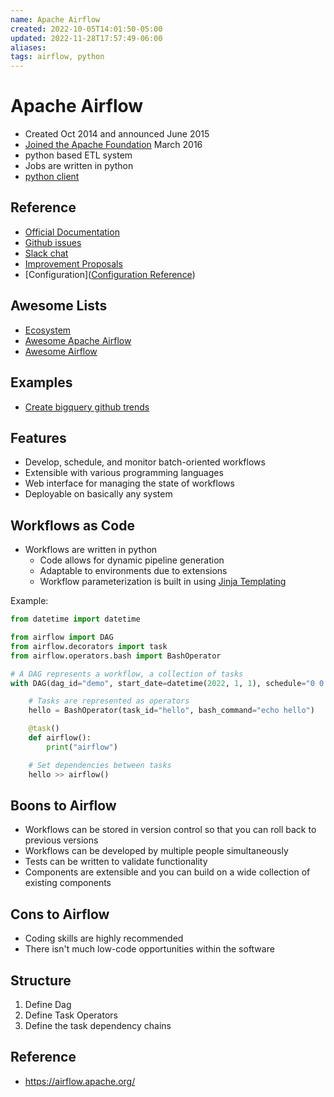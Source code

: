 ```yaml
---
name: Apache Airflow
created: 2022-10-05T14:01:50-05:00
updated: 2022-11-28T17:57:49-06:00
aliases: 
tags: airflow, python
---
```

# Apache Airflow

- Created Oct 2014 and announced June 2015
- [Joined the Apache Foundation](https://blogs.apache.org/foundation/entry/the-apache-software-foundation-announces44) March 2016
- python based ETL system
- Jobs are written in python
- [python client](https://github.com/apache/airflow-client-python)

## Reference
- [Official Documentation](https://airflow.apache.org/docs/)
- [Github issues](https://github.com/apache/airflow/issues)
- [Slack chat](https://s.apache.org/airflow-slack)
- [Improvement Proposals](https://cwiki.apache.org/confluence/display/AIRFLOW/Airflow+Improvement+Proposals)
- [Configuration]([Configuration Reference](https://airflow.apache.org/docs/apache-airflow/stable/configurations-ref.html))

## Awesome Lists
- [Ecosystem](https://airflow.apache.org/ecosystem/)
- [Awesome Apache Airflow](https://github.com/jghoman/awesome-apache-airflow)
- [Awesome Airflow](https://github.com/msantino/awesome-airflow)

## Examples
- [Create bigquery github trends](https://github.com/tfayyaz/awesome-airflow/blob/master/examples/dags/bigquery_github_trends_v1.py)

## Features
- Develop, schedule, and monitor batch-oriented workflows
- Extensible with various programming languages
- Web interface for managing the state of workflows
- Deployable on basically any system

## Workflows as Code
- Workflows are written in python
	- Code allows for dynamic pipeline generation
	- Adaptable to environments due to extensions
	- Workflow parameterization is built in using [Jinja Templating](https://jinja.palletsprojects.com/)

Example:

```python
from datetime import datetime

from airflow import DAG
from airflow.decorators import task
from airflow.operators.bash import BashOperator

# A DAG represents a workflow, a collection of tasks
with DAG(dag_id="demo", start_date=datetime(2022, 1, 1), schedule="0 0 * * *") as dag:

    # Tasks are represented as operators
    hello = BashOperator(task_id="hello", bash_command="echo hello")

    @task()
    def airflow():
        print("airflow")

    # Set dependencies between tasks
    hello >> airflow()
```

## Boons to Airflow
-   Workflows can be stored in version control so that you can roll back to previous versions
-   Workflows can be developed by multiple people simultaneously
-   Tests can be written to validate functionality
-   Components are extensible and you can build on a wide collection of existing components

## Cons to Airflow
- Coding skills are highly recommended
- There isn't much low-code opportunities within the software

## Structure
1. Define Dag
2. Define Task Operators
3. Define the task dependency chains

## Reference
- https://airflow.apache.org/
